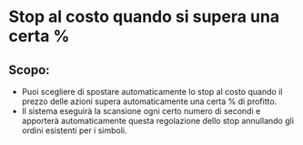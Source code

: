 # Stop al costo quando si supera una certa %

## Scopo:

- Puoi scegliere di spostare automaticamente lo stop al costo quando il prezzo delle azioni supera automaticamente una certa % di profitto.
- Il sistema eseguirà la scansione ogni certo numero di secondi e apporterà automaticamente questa regolazione dello stop annullando gli ordini esistenti per i simboli.